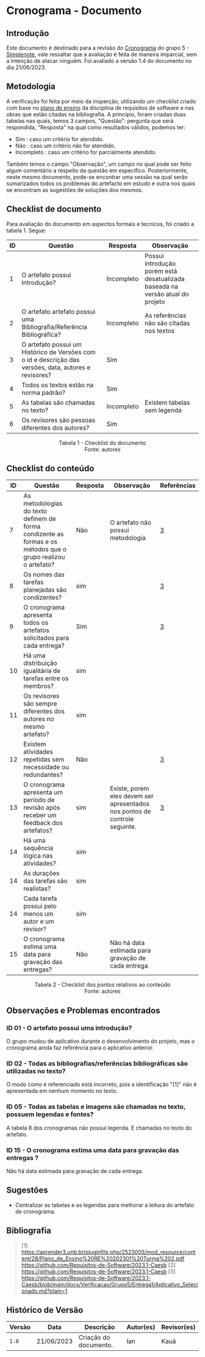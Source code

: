 # Cronograma - Documento

## Introdução

Este documento é destinado para a revisão do [Cronograma](https://github.com/Requisitos-de-Software/2023.1-Simplenote/blob/main/docs/planejamento/cronograma.md) 
do grupo 5 - [Simplenote](https://github.com/Requisitos-de-Software/2023.1-Simplenote), vale ressaltar que a avaliação é feita de maneira imparcial, sem a intenção de atacar ninguém. 
Foi avaliado a versão 1.4 do documento no dia 21/06/2023.

## Metodologia

A verificação foi feita por meio da insperção, utilizando um checklist criado com base no [plano de ensino](https://aprender3.unb.br/pluginfile.php/2523005/mod_resource/content/28/Plano_de_Ensino%20RE%20202301%20Turma%202.pdf) da disciplina de requisitos de software e nas obras que estão citadas na bibliografia. A princípio, foram criadas duas tabelas nas quais, 
temos 3 campos, "Questão": pergunta que será respondida, "Resposta" na qual como resultados válidos, podemos ter:

- Sim : caso um critério for atendido.
- Não : caso um critério não for atendido.
- Incompleto : caso um critério for parcialmente atendido.

Também temos o campo "Observação", um campo no qual pode ser feito algum comentário a respeito da questão em específico. Posteriormente, neste mesmo documento, pode-se encontrar uma sessão na qual serão sumarizados todos os problemas do artefacto em estudo e outra nos quais se encontram as sugestões de soluções dos mesmos.

## Checklist de documento
Para avaliação do documento em aspectos formais e tecnicos, foi criado a tabela 1. Segue:

|ID|Questão|Resposta|Observação|
|--|-------|--------|----------|
|1|O artefato possui Introdução?                                                                                |    Incompleto    |  Possui introdução porém está desatualizada baseada na versão atual do projeto        |
|2|O artefato artefato possui uma Bibliografia/Referência Bibliográfica?                                        |     Incompleto   | As referências não são citadas nos textos         |
|3|O artefato possui um Histórico de Versões com o id e descrição das versões, data, autores e revisores?       |     Sim   |          |
|4|Todos os textos estão na norma padrão?                                                                       |   Sim     |          |
|5|As tabelas são chamadas no texto?                                                                            |    Incompleto    | Existem tabelas sem legenda         |
|6|Os revisores são pessoas diferentes dos autores?                                                             |    Sim    |          |

<p align="center"> Tabela 1 - Checklist do documento <br> Fonte: autores </p>


## Checklist do conteúdo

| ID  | Questão | Resposta | Observação | Referências|
| --- | ------- | -------- | ---------- |------------|
|  7  | As metodologias do texto definem de forma condizente as formas e os métodos que o grupo realizou o artefato?                             |  Não	  | O artefato não possui metodologia             | [3](#ancora1) |
|  8  | Os nomes das tarefas planejadas são condizentes?                       |  sim	  |           | [3](#ancora1) |
|  9  | O cronograma apresenta todos os artefatos solicitados para cada entrega?   |  Sim	  |         | [3](#ancora1) |
|  10  | Há uma distribuição igualitária de tarefas entre os membros?                                              |  sim	  |              | |
|  11  | Os revisores são sempre diferentes dos autores no mesmo artefato?                   |  sim	  |              |  |
|  12  | Existem atividades repetidas sem necessidade ou redundantes?                         |  Não	  |              | [3](#ancora1) |
|  13  | O cronograma apresenta um período de revisão após receber um feedback dos artefatos?	                         |  sim	  |   Existe, porem eles devem ser apresentados nos pontos de controle seguinte.           | [3](#ancora1) |
|  14  | Há uma sequência lógica nas atividades?                       |  sim	  |              |  |
|  14  | As durações das tarefas são realistas?                       |  sim	  |              |  |
|  14  | Cada tarefa possui pelo menos um autor e um revisor?                       |  sim	  |              |  |
|  15  | O cronograma estima uma data para gravação das entregas?                       |  Não	  | Não há data estimada para gravação de cada entrega             |  |





<p align="center"> Tabela 2 - Checklist dos pontos relativos ao conteúdo <br> Fonte: autores </p>

## Observações e Problemas encontrados

### ID 01 - O artefato possui uma introdução?
O grupo mudou de aplicativo durante o desenvolvimento do projeto, mas o cronograma ainda faz referência para o aplicativo anterior.

### ID 02 - Todas as bibliografias/referências bibliográficas são utilizadas no texto?
O modo como é referenciado está incorreto, pois a identificação "[1]" não é apresentada em nenhum momento no texto.

### ID 05 - Todas as tabelas e imagens são chamadas no texto, possuem legendas e fontes?
A tabela 8 dos cronogramas não possui legenda. E chamadas no texto do artefato.

### ID 15 - O cronograma estima uma data para gravação das entregas ?
Não há data estimada para gravação de cada entrega.

## Sugestões
* Centralizar as tabelas e as legendas para melhorar a leitura do artefato de cronograma.

## Bibliografia

> [1] https://aprender3.unb.br/pluginfile.php/2523005/mod_resource/content/28/Plano_de_Ensino%20RE%20202301%20Turma%202.pdf </br>
https://github.com/Requisitos-de-Software/2023.1-Caesb
> [2] https://github.com/Requisitos-de-Software/2023.1-Caesb
> [3] https://github.com/Requisitos-de-Software/2023.1-Caesb/blob/main/docs/Verificacao/Grupo5/Entrega1/Aplicativo_Selecionado.md?plain=1

## Histórico de Versão

| Versão | Data       | Descrição             | Autor(es) | Revisor(es)        |
| ------ | ---------- | --------------------- | --------- | ------------------ |
| `1.0`  | 21/06/2023 | Criação do documento. | Ian      | Kauã            |
